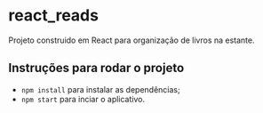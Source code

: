 # react_reads

Projeto construido em React para organização de livros na estante.

## Instruções para rodar o projeto

* `npm install` para instalar as dependências;
* `npm start` para inciar o aplicativo.